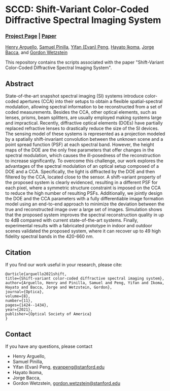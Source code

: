 # SCCD: Shift-Variant Color-Coded Diffractive Spectral Imaging System

### [Project Page](https://jorgebaccauis.github.io/) | [Paper](https://www.osapublishing.org/optica/fulltext.cfm?uri=optica-8-11-1424&id=464500)

[Henry Arguello](https://scholar.google.com/citations?hl=es&user=R7gjbGIAAAAJ), [Samuel Pinilla](https://scholar.google.com/citations?hl=es&user=yGayy7sAAAAJ), [Yifan (Evan) Peng](http://stanford.edu/~evanpeng/), [Hayato Ikoma](https://scholar.google.com/citations?hl=es&user=ls53M1kAAAAJ), [Jorge Bacca](https://scholar.google.com/citations?hl=es&user=I5f1HjEAAAAJ), and [Gordon Wetzstein](http://stanford.edu/~gordonwz/)

This repository contains the scripts associated with the paper "Shift-Variant Color-Coded Diffractive Spectral Imaging System".

## Abstract
State-of-the-art snapshot spectral imaging (SI) systems introduce color-coded apertures (CCA) into their setups to obtain a flexible spatial-spectral modulation, allowing spectral information to be reconstructed from a set of coded measurements. Besides the CCA, other optical elements, such as lenses, prisms, beam splitters, are usually employed making systems large and impractical. Recently, diffractive optical elements (DOEs) have partially replaced refractive lenses to drastically reduce the size of the SI devices. The sensing model of these systems is represented as a projection modeled by a spatially shift-invariant convolution between the unknown scene and a point spread function (PSF) at each spectral band. However, the height maps of the DOE are the only free parameters that offer changes in the spectral modulation, which causes the ill-posedness of the reconstruction to increase significantly. To overcome this challenge, our work explores the advantages of the spectral modulation of an optical setup composed of a DOE and a CCA. Specifically, the light is diffracted by the DOE and then filtered by the CCA, located close to the sensor. A shift-variant property of the proposed system is clearly evidenced, resulting in a different PSF for each pixel, where a symmetric structure constraint is imposed on the CCA to reduce the high number of resulting PSFs. Additionally, we jointly design the DOE and the CCA parameters with a fully differentiable image formation model using an end-to-end approach to minimize the deviation between the true and reconstructed image over a large set of images. Simulation shows that the proposed system improves the spectral reconstruction quality in up to 4dB compared with current state-of-the-art systems. Finally, experimental results with a fabricated prototype in indoor and outdoor scenes validated the proposed system, where it can recover up to 49 high fidelity spectral bands in the 420-660 nm. 

## Citation
If you find our work useful in your research, please cite:

```
@article{arguello2021shift,
title={Shift-variant color-coded diffractive spectral imaging system},
author={Arguello, Henry and Pinilla, Samuel and Peng, Yifan and Ikoma, Hayato and Bacca, Jorge and Wetzstein, Gordon},
journal={Optica},
volume={8},
number={11},
pages={1424--1434},
year={2021},
publisher={Optical Society of America}
}
```

## Contact
If you have any questions, please contact

* Henry Arguello, 
* Samuel Pinilla, 
* Yifan (Evan) Peng, evanpeng@stanford.edu
* Hayato Ikoma, 
* Jorge Bacca, 
* Gordon Wetzstein, gordon.wetzstein@stanford.edu 

